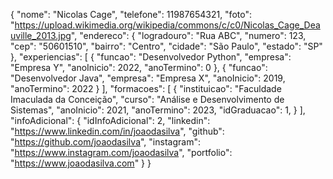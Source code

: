 {
    "nome": "Nicolas Cage",
    "telefone": 11987654321,
    "foto": "https://upload.wikimedia.org/wikipedia/commons/c/c0/Nicolas_Cage_Deauville_2013.jpg",
    "endereco": {
        "logradouro": "Rua ABC",
        "numero": 123,
        "cep": "50601510",
        "bairro": "Centro",
        "cidade": "São Paulo",
        "estado": "SP"
    },
    "experiencias": [
        {
            "funcao": "Desenvolvedor Python",
            "empresa": "Empresa Y",
            "anoInicio": 2022,
            "anoTermino": 0
        },
        {
            "funcao": "Desenvolvedor Java",
            "empresa": "Empresa X",
            "anoInicio": 2019,
            "anoTermino": 2022
        }
    ],
    "formacoes": [
        {
            "instituicao": "Faculdade Imaculada da Conceição",
            "curso": "Análise e Desenvolvimento de Sistemas",
            "anoInicio": 2021,
            "anoTermino": 2023,
             "idGraduacao": 1,
        }
    ],
    "infoAdicional": {
        "idInfoAdicional": 2,
        "linkedin": "https://www.linkedin.com/in/joaodasilva",
        "github": "https://github.com/joaodasilva",
        "instagram": "https://www.instagram.com/joaodasilva",
        "portfolio": "https://www.joaodasilva.com"
    }
}